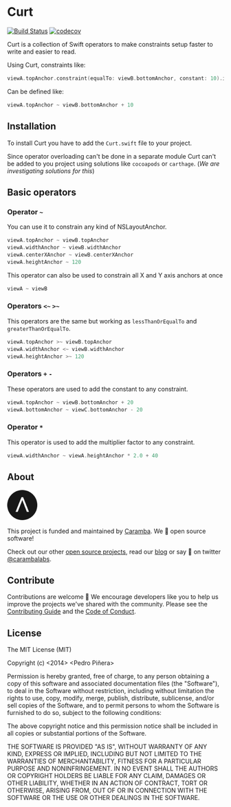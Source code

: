 # Curt

[![Build Status](https://travis-ci.org/carambalabs/Curt.svg?branch=master)](https://travis-ci.org/carambalabs/Curt)
[![codecov](https://codecov.io/gh/carambalabs/Curt/branch/master/graph/badge.svg)](https://codecov.io/gh/carambalabs/Curt)

Curt is a collection of Swift operators to make constraints setup faster to write and easier to read.

Using Curt, constraints like:
```Swift
viewA.topAnchor.constraint(equalTo: viewB.bottomAnchor, constant: 10).isActive = true
```
Can be defined like:
```Swift
viewA.topAnchor ~ viewB.bottomAnchor + 10
```

## Installation

To install Curt you have to add the `Curt.swift` file to your project.

Since operator overloading can't be done in a separate module Curt can't be added to you project using solutions like `cocoapods` or `carthage`. (*We are investigating solutions for this*)

## Basic operators

### Operator `~`

You can use it to constrain any kind of NSLayoutAnchor.

```Swift
viewA.topAnchor ~ viewB.topAnchor
viewA.widthAnchor ~ viewB.widthAnchor
viewA.centerXAnchor ~ viewB.centerXAnchor
viewA.heightAnchor ~ 120
```

This operator can also be used to constrain all X and Y axis anchors at once
```Swift
viewA ~ viewB
```

### Operators `<~` `>~`

This operators are the same but working as `lessThanOrEqualTo` and `greaterThanOrEqualTo`.

```Swift
viewA.topAnchor >~ viewB.topAnchor
viewA.widthAnchor <~ viewB.widthAnchor
viewA.heightAnchor >~ 120
```

### Operators `+` `-`

These operators are used to add the constant to any constraint.
```Swift
viewA.topAnchor ~ viewB.bottomAnchor + 20
viewA.bottomAnchor ~ viewC.bottomAnchor - 20
```

### Operator `*`
This operator is used to add the multiplier factor to any constraint.
```Swift
viewA.widthAnchor ~ viewA.heightAnchor * 2.0 + 40
```

## About

<img src="https://github.com/carambalabs/Foundation/blob/master/ASSETS/avatar_rounded.png?raw=true" width="70" />

This project is funded and maintained by [Caramba](http://caramba.io). We 💛 open source software!

Check out our other [open source projects](https://github.com/carambalabs/), read our [blog](http://blog.caramba.io) or say :wave: on twitter [@carambalabs](http://twitter.com/carambalabs).

## Contribute

Contributions are welcome :metal: We encourage developers like you to help us improve the projects we've shared with the community. Please see the [Contributing Guide](https://github.com/carambalabs/Foundation/blob/master/CONTRIBUTING.md) and the [Code of Conduct](https://github.com/carambalabs/Foundation/blob/master/CONDUCT.md).

## License
The MIT License (MIT)

Copyright (c) <2014> <Pedro Piñera>

Permission is hereby granted, free of charge, to any person obtaining a copy
of this software and associated documentation files (the "Software"), to deal
in the Software without restriction, including without limitation the rights
to use, copy, modify, merge, publish, distribute, sublicense, and/or sell
copies of the Software, and to permit persons to whom the Software is
furnished to do so, subject to the following conditions:

The above copyright notice and this permission notice shall be included in
all copies or substantial portions of the Software.

THE SOFTWARE IS PROVIDED "AS IS", WITHOUT WARRANTY OF ANY KIND, EXPRESS OR
IMPLIED, INCLUDING BUT NOT LIMITED TO THE WARRANTIES OF MERCHANTABILITY,
FITNESS FOR A PARTICULAR PURPOSE AND NONINFRINGEMENT. IN NO EVENT SHALL THE
AUTHORS OR COPYRIGHT HOLDERS BE LIABLE FOR ANY CLAIM, DAMAGES OR OTHER
LIABILITY, WHETHER IN AN ACTION OF CONTRACT, TORT OR OTHERWISE, ARISING FROM,
OUT OF OR IN CONNECTION WITH THE SOFTWARE OR THE USE OR OTHER DEALINGS IN
THE SOFTWARE.
